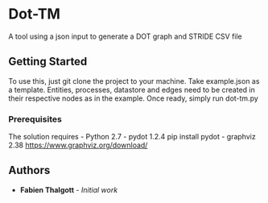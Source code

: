 # Dot-TM

A tool using a json input to generate a DOT graph and STRIDE CSV file

## Getting Started

To use this, just git clone the project to your machine. 
Take example.json as a template. Entities, processes, datastore and edges need to be created in their respective nodes as in the example.
Once ready, simply run dot-tm.py

### Prerequisites

The solution requires 
	- Python 2.7
	- pydot 1.2.4
		pip install pydot
	- graphviz 2.38 
		https://www.graphviz.org/download/


## Authors

* **Fabien Thalgott** - *Initial work* 



